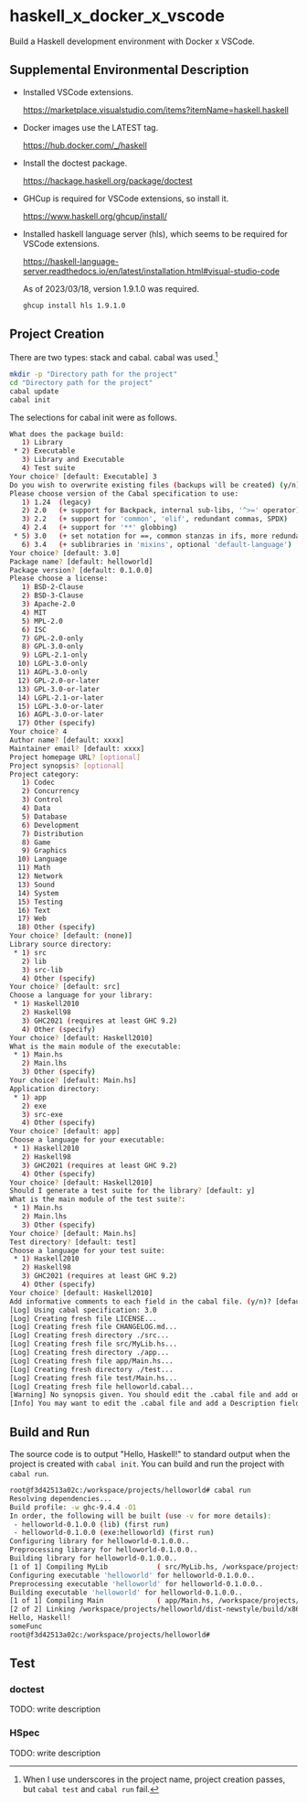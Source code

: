 # haskell_x_docker_x_vscode

Build a Haskell development environment with Docker x VSCode.

## Supplemental Environmental Description

- Installed VSCode extensions.  

  https://marketplace.visualstudio.com/items?itemName=haskell.haskell

- Docker images use the LATEST tag.  

  https://hub.docker.com/_/haskell

- Install the doctest package.  

  https://hackage.haskell.org/package/doctest

- GHCup is required for VSCode extensions, so install it.  

  https://www.haskell.org/ghcup/install/

- Installed haskell language server (hls), which seems to be required for VSCode extensions.  

  https://haskell-language-server.readthedocs.io/en/latest/installation.html#visual-studio-code  

  As of 2023/03/18, version 1.9.1.0 was required.  

  ```bash
  ghcup install hls 1.9.1.0
  ```

## Project Creation

There are two types: stack and cabal. cabal was used.[^1]

[^1]: When I use underscores in the project name, project creation passes, but `cabal test` and `cabal run` fail.

```bash
mkdir -p "Directory path for the project"
cd "Directory path for the project"
cabal update
cabal init
```

The selections for cabal init were as follows.

```bash
What does the package build:
   1) Library
 * 2) Executable
   3) Library and Executable
   4) Test suite
Your choice? [default: Executable] 3
Do you wish to overwrite existing files (backups will be created) (y/n)? [default: n] y
Please choose version of the Cabal specification to use:
   1) 1.24  (legacy)
   2) 2.0   (+ support for Backpack, internal sub-libs, '^>=' operator)
   3) 2.2   (+ support for 'common', 'elif', redundant commas, SPDX)
   4) 2.4   (+ support for '**' globbing)
 * 5) 3.0   (+ set notation for ==, common stanzas in ifs, more redundant commas, better pkgconfig-depends)
   6) 3.4   (+ sublibraries in 'mixins', optional 'default-language')
Your choice? [default: 3.0] 
Package name? [default: helloworld] 
Package version? [default: 0.1.0.0] 
Please choose a license:
   1) BSD-2-Clause
   2) BSD-3-Clause
   3) Apache-2.0
   4) MIT
   5) MPL-2.0
   6) ISC
   7) GPL-2.0-only
   8) GPL-3.0-only
   9) LGPL-2.1-only
  10) LGPL-3.0-only
  11) AGPL-3.0-only
  12) GPL-2.0-or-later
  13) GPL-3.0-or-later
  14) LGPL-2.1-or-later
  15) LGPL-3.0-or-later
  16) AGPL-3.0-or-later
  17) Other (specify)
Your choice? 4
Author name? [default: xxxx] 
Maintainer email? [default: xxxx] 
Project homepage URL? [optional] 
Project synopsis? [optional] 
Project category:
   1) Codec
   2) Concurrency
   3) Control
   4) Data
   5) Database
   6) Development
   7) Distribution
   8) Game
   9) Graphics
  10) Language
  11) Math
  12) Network
  13) Sound
  14) System
  15) Testing
  16) Text
  17) Web
  18) Other (specify)
Your choice? [default: (none)] 
Library source directory:
 * 1) src
   2) lib
   3) src-lib
   4) Other (specify)
Your choice? [default: src] 
Choose a language for your library:
 * 1) Haskell2010
   2) Haskell98
   3) GHC2021 (requires at least GHC 9.2)
   4) Other (specify)
Your choice? [default: Haskell2010] 
What is the main module of the executable:
 * 1) Main.hs
   2) Main.lhs
   3) Other (specify)
Your choice? [default: Main.hs] 
Application directory:
 * 1) app
   2) exe
   3) src-exe
   4) Other (specify)
Your choice? [default: app] 
Choose a language for your executable:
 * 1) Haskell2010
   2) Haskell98
   3) GHC2021 (requires at least GHC 9.2)
   4) Other (specify)
Your choice? [default: Haskell2010] 
Should I generate a test suite for the library? [default: y] 
What is the main module of the test suite?:
 * 1) Main.hs
   2) Main.lhs
   3) Other (specify)
Your choice? [default: Main.hs] 
Test directory? [default: test] 
Choose a language for your test suite:
 * 1) Haskell2010
   2) Haskell98
   3) GHC2021 (requires at least GHC 9.2)
   4) Other (specify)
Your choice? [default: Haskell2010] 
Add informative comments to each field in the cabal file. (y/n)? [default: y] 
[Log] Using cabal specification: 3.0
[Log] Creating fresh file LICENSE...
[Log] Creating fresh file CHANGELOG.md...
[Log] Creating fresh directory ./src...
[Log] Creating fresh file src/MyLib.hs...
[Log] Creating fresh directory ./app...
[Log] Creating fresh file app/Main.hs...
[Log] Creating fresh directory ./test...
[Log] Creating fresh file test/Main.hs...
[Log] Creating fresh file helloworld.cabal...
[Warning] No synopsis given. You should edit the .cabal file and add one.
[Info] You may want to edit the .cabal file and add a Description field.
```

## Build and Run

The source code is to output "Hello, Haskell!" to standard output when the project is created with `cabal init`.
You can build and run the project with `cabal run`.

```bash
root@f3d42513a02c:/workspace/projects/helloworld# cabal run
Resolving dependencies...
Build profile: -w ghc-9.4.4 -O1
In order, the following will be built (use -v for more details):
 - helloworld-0.1.0.0 (lib) (first run)
 - helloworld-0.1.0.0 (exe:helloworld) (first run)
Configuring library for helloworld-0.1.0.0..
Preprocessing library for helloworld-0.1.0.0..
Building library for helloworld-0.1.0.0..
[1 of 1] Compiling MyLib            ( src/MyLib.hs, /workspace/projects/helloworld/dist-newstyle/build/x86_64-linux/ghc-9.4.4/helloworld-0.1.0.0/build/MyLib.o, /workspace/projects/helloworld/dist-newstyle/build/x86_64-linux/ghc-9.4.4/helloworld-0.1.0.0/build/MyLib.dyn_o )
Configuring executable 'helloworld' for helloworld-0.1.0.0..
Preprocessing executable 'helloworld' for helloworld-0.1.0.0..
Building executable 'helloworld' for helloworld-0.1.0.0..
[1 of 1] Compiling Main             ( app/Main.hs, /workspace/projects/helloworld/dist-newstyle/build/x86_64-linux/ghc-9.4.4/helloworld-0.1.0.0/x/helloworld/build/helloworld/helloworld-tmp/Main.o )
[2 of 2] Linking /workspace/projects/helloworld/dist-newstyle/build/x86_64-linux/ghc-9.4.4/helloworld-0.1.0.0/x/helloworld/build/helloworld/helloworld
Hello, Haskell!
someFunc
root@f3d42513a02c:/workspace/projects/helloworld# 
```

## Test

### doctest

TODO: write description

### HSpec

TODO: write description

